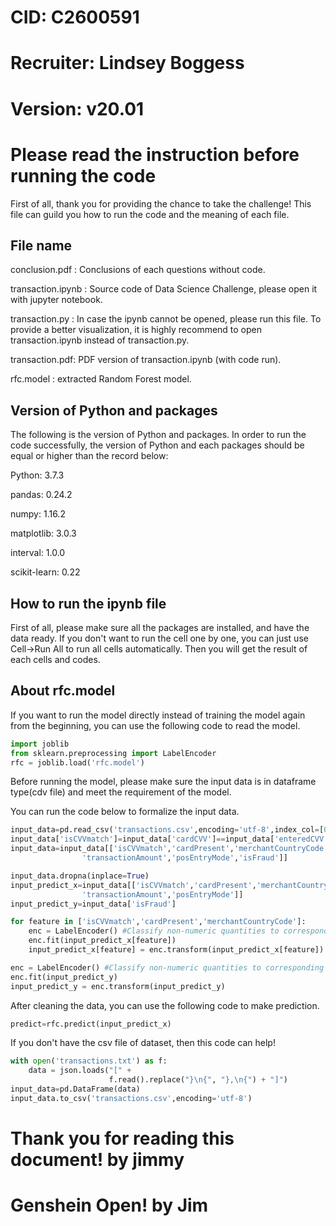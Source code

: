 # **CID:** C2600591

# **Recruiter:** Lindsey Boggess

# **Version:** v20.01



# Please read the instruction before running the code

First of all, thank you for providing the chance to take the challenge! This file can guild you how to run the code and the meaning of each file.

## File name

conclusion.pdf : Conclusions of each questions without code.

transaction.ipynb : Source code of Data Science Challenge, please open it with jupyter notebook.

transaction.py : In case the ipynb cannot be opened, please run this file. To provide a better visualization, it is highly recommend to open transaction.ipynb instead of transaction.py.

transaction.pdf: PDF version of transaction.ipynb (with code run).

rfc.model : extracted Random Forest model.

## Version of Python and packages

The following is the version of Python and packages. In order to run the code successfully, the version of Python and each packages should be equal or higher than the record below:

Python: 3.7.3

pandas: 0.24.2

numpy: 1.16.2

matplotlib: 3.0.3

interval: 1.0.0

scikit-learn: 0.22

## How to run the ipynb file

First of all, please make sure all the packages are installed, and have the data ready. If you don't want to run the cell one by one, you can just use Cell->Run All  to run all cells automatically. Then you will get the result of each cells and codes.

## About rfc.model

If you want to run the model directly instead of training the model again from the beginning, you can use the following code to read the model.

```python
import joblib
from sklearn.preprocessing import LabelEncoder
rfc = joblib.load('rfc.model')
```

Before running the model, please make sure the input data is in dataframe type(cdv file) and meet the requirement of the model.

You can run the code below to formalize the input data.

```python
input_data=pd.read_csv('transactions.csv',encoding='utf-8',index_col=[0])
input_data['isCVVmatch']=input_data['cardCVV']==input_data['enteredCVV']
input_data=input_data[['isCVVmatch','cardPresent','merchantCountryCode','posConditionCode',
                'transactionAmount','posEntryMode','isFraud']]

input_data.dropna(inplace=True)
input_predict_x=input_data[['isCVVmatch','cardPresent','merchantCountryCode','posConditionCode',
                'transactionAmount','posEntryMode']]
input_predict_y=input_data['isFraud']
```

```python
for feature in ['isCVVmatch','cardPresent','merchantCountryCode']:
    enc = LabelEncoder() #Classify non-numeric quantities to corresponding integers
    enc.fit(input_predict_x[feature])
    input_predict_x[feature] = enc.transform(input_predict_x[feature])

enc = LabelEncoder() #Classify non-numeric quantities to corresponding integers
enc.fit(input_predict_y)
input_predict_y = enc.transform(input_predict_y)
```

After cleaning the data, you can use the following code to make prediction.

```python
predict=rfc.predict(input_predict_x)
```

If you don't have the csv file of dataset, then this code can help!

```python
with open('transactions.txt') as f: 
    data = json.loads("[" +
                      f.read().replace("}\n{", "},\n{") + "]") 
input_data=pd.DataFrame(data)
input_data.to_csv('transactions.csv',encoding='utf-8')

```

# Thank you for reading this document! by jimmy
# Genshein Open! by Jim
